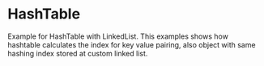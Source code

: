 # HashTable
Example for HashTable with LinkedList.
This examples shows how hashtable calculates the index for key value pairing,
also object with same hashing index stored at custom linked list.

